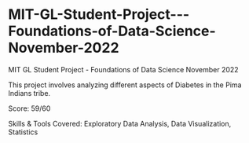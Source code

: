 # MIT-GL-Student-Project---Foundations-of-Data-Science-November-2022
MIT GL Student Project - Foundations of Data Science November 2022 

This project involves analyzing different aspects of Diabetes in the Pima Indians tribe.

Score: 59/60 

Skills & Tools Covered: 
Exploratory Data Analysis, 
Data Visualization, 
Statistics
